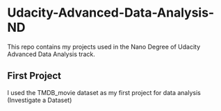 # Udacity-Advanced-Data-Analysis-ND
This repo contains my projects used in the Nano Degree of Udacity Advanced Data Analysis track.

## First Project
I used the TMDB_movie dataset as my first project for data analysis (Investigate a Dataset)
